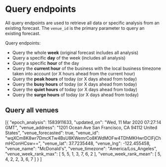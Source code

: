 # Query endpoints

All query endpoints are used to retrieve all data or specific analysis from an existing forecast.
The `venue_id` is the primary parameter to query an existing forecast.

Query endpoints:  
- Query the whole **week** (original forecast includes all analysis)  
- Query a specific **day** of the week (includes all analysis)  
- Query a specific **hour** of the day  
- Query the **current hour** of the business with the local business timezone taken into account (or X hours ahead from the current hour)  
- Query the **peak hours** of today (or X days ahead from today)  
- Query the **busy hours** of today (or X days ahead from today)  
- Query the **quiet hours** of today (or X days ahead from today)  
- Query the **surge hours** of today (or X days ahead from today)  


## Query all venues

[{
        "epoch_analysis": 1583911633,
        "updated_on": "Wed, 11 Mar 2020 07:27:14 GMT",
        "venue_address": "1201 Ocean Ave San Francisco, CA 94112 United States",
        "venue_forecasted": true,
        "venue_id": "wqXCm8K8wr7DmcKTw4BsU8KWemrCo8KWdMOFw4TDhMKHwrDClFjChmHConHCsw==",
        "venue_lat": 37.7235448,
        "venue_lng": -122.455458,
        "venue_name": "McDonald's",
        "venue_timezone": "America/Los_Angeles",
        "venue_week_rank_max": [
            5,
            5,
            1,
            3,
            7,
            6,
            2
        ],
        "venue_week_rank_mean": [
            5,
            4,
            2,
            2,
            3,
            6,
            7
        ]
    }
]